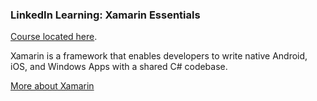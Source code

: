 ### LinkedIn Learning: Xamarin Essentials 
[Course located here](https://www.linkedin.com/learning/xamarin-essential-training-create-your-first-app/create-the-ios-application).

Xamarin is a framework that enables developers to write native Android, iOS, and Windows Apps with a shared C# codebase.

[More about Xamarin](https://dotnet.microsoft.com/apps/xamarin)
